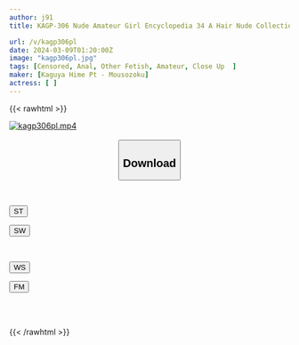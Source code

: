 ```yaml
---
author: j91
title: KAGP-306 Nude Amateur Girl Encyclopedia 34 A Hair Nude Collection For Perverted Gentlemen, Carefully Photographed Of 11 Girls Of Today As They Shamefully Undress.

url: /v/kagp306pl
date: 2024-03-09T01:20:00Z
image: "kagp306pl.jpg"
tags: [Censored, Anal, Other Fetish, Amateur, Close Up	]
maker: [Kaguya Hime Pt - Mousozoku]
actress: [ ]
---
```



{{< rawhtml >}}

<div class="video" data-videoid="rdX0kPkAGwux0w">
    <a href="javascript:;">
        <img src="/v/kagp306pl/kagp306pl.jpg" width="WIDTH" height="HEIGHT" alt="kagp306pl.mp4" loading="lazy">
    </a>
</div>

<script type="text/javascript" src="https://j91.asia/asset/on-demand-st.js"></script>

<br>
  <link rel="stylesheet" href="https://j91.asia/asset/bs5.css">
  
  <center>
  <button class="btn btn-primary" type="button" data-bs-toggle="collapse" data-bs-target=".multi-collapse" aria-expanded="false" aria-controls="multiCollapseExample1 multiCollapseExample2"><h2>Download</h2></button></center>
</p>
<div class="row">
  <div class="col">
    <div class="collapse multi-collapse" id="multiCollapseExample1">
      <div class="card card-body">
	      	      <br>
<div class="buttons">  
<p><a href="https://streamtape.to/v/rdX0kPkAGwux0w" target="_blank"><button class="btn-hover color-3"><i class="fa fa-download"></i> ST</button></a></p>
<p><a href="https://cdnwish.com/xjw6fk8i00oq" target="_blank"><button class="btn-hover color-2"><i class="fa fa-download"></i> SW</button></a></p></div>
    </div>
  </div>
</div>
  <div class="col">
    <div class="collapse multi-collapse" id="multiCollapseExample2">
      <div class="card card-body">
	      <br>
<div class="buttons">
<p><a href="https://wolfstream.tv/amw48vxo60s6"><button class="btn-hover color-9"><i class="fa fa-download"></i> WS</button></a></p>
<p><a href="https://filemoon.sx/d/07wqat8dcsg4"><button class="btn-hover color-8"><i class="fa fa-download"></i> FM</button></a></p></div>
<br><br>
      </div>
    </div>
  </div>
</div>

{{< /rawhtml >}}